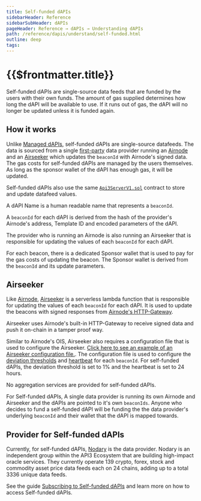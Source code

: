 ```yaml
---
title: Self-funded dAPIs
sidebarHeader: Reference
sidebarSubHeader: dAPIs
pageHeader: Reference → dAPIs → Understanding dAPIs
path: /reference/dapis/understand/self-funded.html
outline: deep
tags:
---
```


<PageHeader/>

<SearchHighlight/>

<FlexStartTag/>

# {{$frontmatter.title}}

Self-funded dAPIs are single-source data feeds that are funded by the users with
their own funds. The amount of gas supplied determines how long the dAPI will be
available to use. If it runs out of gas, the dAPI will no longer be updated
unless it is funded again.

## How it works

Unlike [Managed dAPIs](), self-funded dAPIs are single-source datafeeds. The
data is sourced from a single [first-party]() data provider running an
[Airnode]() and an [Airseeker]() which updates the `beaconId` with Airnode's
signed data. The gas costs for self-funded dAPIs are managed by the users
themselves. As long as the sponsor wallet of the dAPI has enough gas, it will be
updated.

Self-funded dAPIs also use the same
[`Api3ServerV1.sol`<ExternalLinkImage/>](https://github.com/api3dao/airnode-protocol-v1/tree/79b509f0e88a96fa4ea3cd576685051d37c9a504/contracts/api3-server-v1)
contract to store and update datafeed values.

A dAPI Name is a human readable name that represents a `beaconId`.

A `beaconId` for each dAPI is derived from the hash of the provider's Airnode's
address, Template ID and encoded parameters of the dAPI.

The provider who is running an Airnode is also running an Airseeker that is
responsible for updating the values of each `beaconId` for each dAPI.

For each beacon, there is a dedicated Sponsor wallet that is used to pay for the
gas costs of updating the beacon. The Sponsor wallet is derived from the
`beaconId` and its update parameters.

## Airseeker

Like [Airnode](), [Airseeker<ExternalLinkImage/>]() is a serverless lambda
function that is responsible for updating the values of each `beaconId` for each
dAPI. It is used to update the beacons with signed responses from
[Airnode's HTTP-Gateway]().

Airseeker uses Airnode's built-in HTTP-Gateway to receive signed data and push
it on-chain in a tamper proof way.

Similar to Airnode's OIS, Airseeker also requires a configuration file that is
used to configure the Airseeker.
[Click here to see an example of an Airseeker configuration file.<ExternalLinkImage/>](https://github.com/api3dao/airseeker/blob/main/config/airseeker.example.json).
The configuration file is used to configure the [deviation thresholds]() and
[heartbeat]() for each `beaconId`. For self-funded dAPIs, the deviation
threshold is set to 1% and the heartbeat is set to 24 hours.

No aggregation services are provided for self-funded dAPIs.

For Self-funded dAPIs, A single data provider is running its own Airnode and
Airseeker and the dAPIs are pointed to it's own `beaconIds`. Anyone who decides
to fund a self-funded dAPI will be funding the the data provider's underlying
`beaconId` and their wallet that the dAPI is mapped towards.

## Provider for Self-funded dAPIs

Currently, for self-funded dAPIs, [Nodary<ExternalLinkImage/>]() is the data
provider. Nodary is an independent group within the API3 Ecosystem that are
building high-impact oracle services. They currently operate 139 crypto, forex,
stock and commodity asset price data feeds each on 24 chains, adding up to a
total 3336 unique data feeds.

See the guide [Subscribing to Self-funded dAPIs]() and learn more on how to
access Self-funded dAPIs.

<FlexEndTag/>
